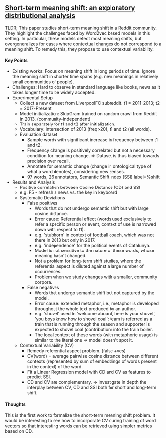 ## [Short-term meaning shift: an exploratory distributional analysis](https://arxiv.org/abs/1809.03169)

TLDR; This paper studies short-term meaning shift in a Reddit community. They highlight the challenges faced by Word2vec based models in this setting. In particular, these models detect most meaning shifts, but overgeneralizes for cases where contextual changes do not correspond to a meaning shift. To remedy this, they propose to use contextual variability.

#### Key Points
- Existing works: Focus on meaning shift in long periods of time. Ignore the meaning shift in shorter time spans (e.g. new meanings in relatively small communities of people).
- Challenges: Hard to observe in standard language like books, news as it takes longer time to be widely accepted.
- Experimental Setup
  - Collect a new dataset from LiverpoolFC subreddit. t1 = 2011-2013; t2 = 2017-Present
  - Model initialization: SkipGram trained on random crawl from Reddit in 2013. (community-independent)
  - Train separately for t1 and t2 after initialization.
  - Vocabulary: intersection of 2013 (freq>20), t1 and t2 (all words).
  - Evaluation dataset
    - Sample words with significant increase in frequency between t1 and t2.
    - Frequency change is positively correlated but not a necessary condition for meaning change.  => Dataset is thus biased towards precision over recall.
    - Annotate for semantic change (change in ontological type of what a word denotes), considering new senses.
    - 97 words, 26 annotators, Semantic Shift Index (SSI) label=%shift
- Results and Analysis
  - Positive correlation between Cosine Distance (CD) and SSI
  - e.g. F5 - refresh a news vs. the key in keyboard
  - Systematic Deviations
    - False positives
      - Words that do not undergo semantic shift but with large cosine distance.
      - Error cause: Referential effect (words used exclusively to refer a specific person or event, context of use is narrowed down with respect to t1).
      - e.g. 'stubborn' in context of football coach, which was not there in 2013 but only in 2017.
      - e.g. 'independence' for the political events of Catalunya.
      - Model is not sensitive to the nature of these words, whose meaning hasn't changed.
      - Not a problem for long-term shift studies, where the referential aspect is diluted against a large number of occurrences.
      - Problem when we study changes with a smaller, community corpora.
    - False negatives
      - Words that undergo semantic shift but not captured by the model.
      - Error cause: extended metaphor, i.e., metaphor is developed throughout the whole text produced by an author.
      - e.g. 'shovel' used in 'welcome aboard, here is your shovel', 'you boys know how to shovel coal': team is referred as a train that is running through the season and supporter is expected to shovel coal (contribution) into the train boiler. 
      - The local context of these words (with metaphoric usage) is similar to the literal one => model doesn't spot it.
  - Contextual Variability (CV)
    - Remedy referential aspect problem. (false +ves)
    - CV(word) = average pairwise cosine distance between different contexts (represented by sum of embeddings of words present in the context) of the word.
    - Fit a Linear Regression model with CD and CV as features to predict SSI.
    - CD and CV are complementary. => investigate in depth the interplay between CV, CD and SSI both for short and long-term shift.

#### Thoughts
This is the first work to formalize the short-term meaning shift problem. It would be interesting to see how to incorporate CV during training of word vectors so that interesting words can be retrieved using simpler metrics based on CD.


